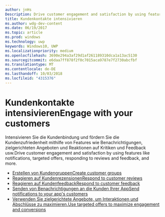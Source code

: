 ```yaml
---
author: jnHs
Description: Drive customer engagement and satisfaction by using features like notifications, targeted offers, responding to reviews and feedback, and more.
title: Kundenkontakte intensivieren
ms.author: wdg-dev-content
ms.date: 06/19/2017
ms.topic: article
ms.prod: windows
ms.technology: uwp
keywords: Windows10, UWP
ms.localizationpriority: medium
ms.openlocfilehash: 3690e294a3af29d1af261189310dca1a13ac5130
ms.sourcegitcommit: e6daa7ff878f2f0c7015aca9787e7f2730abcfbf
ms.translationtype: MT
ms.contentlocale: de-DE
ms.lasthandoff: 10/03/2018
ms.locfileid: "4315376"
---
```

# <a name="engage-with-your-customers"></a><span data-ttu-id="f86a9-103">Kundenkontakte intensivieren</span><span class="sxs-lookup"><span data-stu-id="f86a9-103">Engage with your customers</span></span>

<span data-ttu-id="f86a9-104">Intensivieren Sie die Kundenbindung und fördern Sie die Kundenzufriedenheit mithilfe von Features wie Benachrichtigungen, zielgerichteten Angeboten und Reaktionen auf Kritiken und Feedback usw.</span><span class="sxs-lookup"><span data-stu-id="f86a9-104">Drive customer engagement and satisfaction by using features like notifications, targeted offers, responding to reviews and feedback, and more.</span></span>

-   [<span data-ttu-id="f86a9-105">Erstellen von Kundengruppen</span><span class="sxs-lookup"><span data-stu-id="f86a9-105">Create customer groups</span></span>](create-customer-groups.md)
-   [<span data-ttu-id="f86a9-106">Reagieren auf Kundenrezensionen</span><span class="sxs-lookup"><span data-stu-id="f86a9-106">Respond to customer reviews</span></span>](respond-to-customer-reviews.md)
-   [<span data-ttu-id="f86a9-107">Reagieren auf Kundenfeedback</span><span class="sxs-lookup"><span data-stu-id="f86a9-107">Respond to customer feedback</span></span>](respond-to-customer-feedback.md)
-   [<span data-ttu-id="f86a9-108">Senden von Benachrichtigungen an die Kunden Ihrer App</span><span class="sxs-lookup"><span data-stu-id="f86a9-108">Send notifications to your app's customers</span></span>](send-push-notifications-to-your-apps-customers.md)
-   [<span data-ttu-id="f86a9-109">Verwenden Sie zielgerichtete Angebote, um Interaktionen und Abschlüsse zu maximieren.</span><span class="sxs-lookup"><span data-stu-id="f86a9-109">Use targeted offers to maximize engagement and conversions</span></span>](use-targeted-offers-to-maximize-engagement-and-conversions.md)

 
